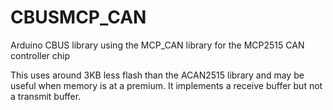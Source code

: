 # CBUSMCP_CAN
Arduino CBUS library using the MCP_CAN library for the MCP2515 CAN controller chip

This uses around 3KB less flash than the ACAN2515 library and may be useful when memory is at a premium.
It implements a receive buffer but not a transmit buffer.
